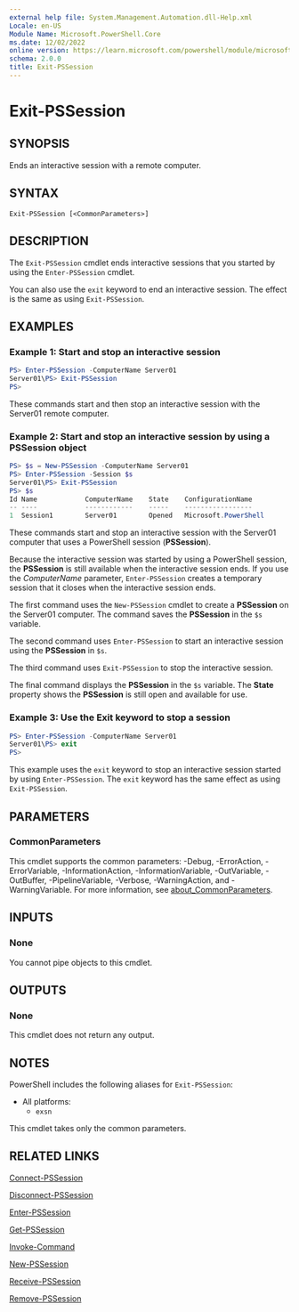 ```yaml
---
external help file: System.Management.Automation.dll-Help.xml
Locale: en-US
Module Name: Microsoft.PowerShell.Core
ms.date: 12/02/2022
online version: https://learn.microsoft.com/powershell/module/microsoft.powershell.core/exit-pssession?view=powershell-7.3&WT.mc_id=ps-gethelp
schema: 2.0.0
title: Exit-PSSession
---
```


# Exit-PSSession

## SYNOPSIS
Ends an interactive session with a remote computer.

## SYNTAX

```
Exit-PSSession [<CommonParameters>]
```

## DESCRIPTION

The `Exit-PSSession` cmdlet ends interactive sessions that you started by using the
`Enter-PSSession` cmdlet.

You can also use the `exit` keyword to end an interactive session. The effect is the same as using
`Exit-PSSession`.

## EXAMPLES

### Example 1: Start and stop an interactive session

```powershell
PS> Enter-PSSession -ComputerName Server01
Server01\PS> Exit-PSSession
PS>
```

These commands start and then stop an interactive session with the Server01 remote computer.

### Example 2: Start and stop an interactive session by using a PSSession object

```powershell
PS> $s = New-PSSession -ComputerName Server01
PS> Enter-PSSession -Session $s
Server01\PS> Exit-PSSession
PS> $s
Id Name            ComputerName    State    ConfigurationName
-- ----            ------------    -----    -----------------
1  Session1        Server01        Opened   Microsoft.PowerShell
```

These commands start and stop an interactive session with the Server01 computer that uses a
PowerShell session (**PSSession**).

Because the interactive session was started by using a PowerShell session, the **PSSession** is
still available when the interactive session ends. If you use the _ComputerName_ parameter,
`Enter-PSSession` creates a temporary session that it closes when the interactive session ends.

The first command uses the `New-PSSession` cmdlet to create a **PSSession** on the Server01
computer. The command saves the **PSSession** in the `$s` variable.

The second command uses `Enter-PSSession` to start an interactive session using the **PSSession** in
`$s`.

The third command uses `Exit-PSSession` to stop the interactive session.

The final command displays the **PSSession** in the `$s` variable. The **State** property shows the
**PSSession** is still open and available for use.

### Example 3: Use the Exit keyword to stop a session

```powershell
PS> Enter-PSSession -ComputerName Server01
Server01\PS> exit
PS>
```

This example uses the `exit` keyword to stop an interactive session started by using
`Enter-PSSession`. The `exit` keyword has the same effect as using `Exit-PSSession`.

## PARAMETERS

### CommonParameters

This cmdlet supports the common parameters: -Debug, -ErrorAction, -ErrorVariable, -InformationAction, -InformationVariable, -OutVariable, -OutBuffer, -PipelineVariable, -Verbose, -WarningAction, and -WarningVariable. For more information, see [about_CommonParameters](https://go.microsoft.com/fwlink/?LinkID=113216).

## INPUTS

### None

You cannot pipe objects to this cmdlet.

## OUTPUTS

### None

This cmdlet does not return any output.

## NOTES

PowerShell includes the following aliases for `Exit-PSSession`:

- All platforms:
  - `exsn`

This cmdlet takes only the common parameters.

## RELATED LINKS

[Connect-PSSession](Connect-PSSession.md)

[Disconnect-PSSession](Disconnect-PSSession.md)

[Enter-PSSession](Enter-PSSession.md)

[Get-PSSession](Get-PSSession.md)

[Invoke-Command](Invoke-Command.md)

[New-PSSession](New-PSSession.md)

[Receive-PSSession](Receive-PSSession.md)

[Remove-PSSession](Remove-PSSession.md)
